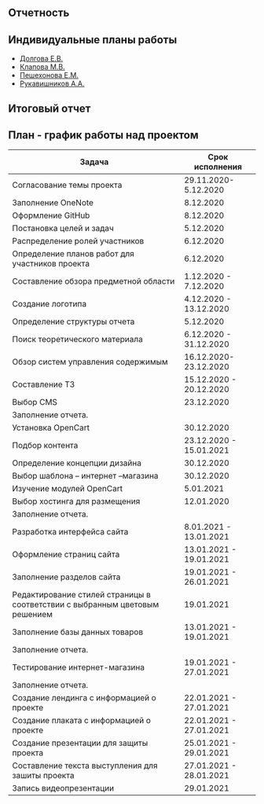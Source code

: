 ## Отчетность
## Индивидуальные планы работы
- [Долгова Е.В.](Dolgova.md)
- [Клапова М.В.](Klapova.md)
- [Пешехонова Е.М.](Peshekhonova.md)
- [Рукавишников А.А.](Rukavishnikov.md)
## Итоговый отчет
## План - график работы над проектом 
|  Задача | Срок исполнения   | 
| ------------ | ------------ | 
| Согласование темы проекта  | 29.11.2020-5.12.2020|   
| Заполнение OneNote  | 8.12.2020  |   
| Оформление GitHub  | 8.12.2020 |   
| Постановка целей и задач  |  5.12.2020  | 
| Распределение ролей участников  | 6.12.2020  | 
|  Определение планов работ для участников проекта | 6.12.2020|
|  Составление обзора предметной области | 1.12.2020 - 7.12.2020  |   
|  Создание логотипа | 4.12.2020 - 13.12.2020 |   
| Определение структуры отчета  | 5.12.2020  |   
|  Поиск теоретического материала |6.12.2020 - 31.12.2020 |     
| Обзор систем управления содержимым  | 16.12.2020-23.12.2020  |   
|  Составление ТЗ | 15.12.2020 - 20.12.2020  |   
| Выбор CMS  | 23.12.2020  | 
| Заполнение отчета.  | 
|  Установка OpenCart | 30.12.2020  |   
|  Подбор контента  |  23.12.2020 - 15.01.2021 |   
|  Определение концепции дизайна |  30.12.2020 |
|  Выбор шаблона – интернет –магазина |  30.12.2020 | 
| Изучение модулей OpenCart  | 5.01.2021  |   
|  Выбор хостинга для размещения | 12.01.2020  | 
| Заполнение отчета.  | 
|Разработка интерфейса сайта   |  8.01.2021 - 13.01.2021 |   
| Оформление страниц сайта  | 13.01.2021 - 19.01.2021  |   
| Заполнение разделов сайта  | 19.01.2021 - 26.01.2021    |  
| Редактирование стилей страницы в соответствии с выбранным цветовым решением  | 19.01.2021  |   
| Заполнение базы данных товаров  | 13.01.2021 - 19.01.2021  |  
| Заполнение отчета.  | 
|  Тестирование интернет-магазина |  19.01.2021 - 27.01.2021 |  
| Заполнение отчета.  | 
| Создание лендинга с информацией о проекте  | 22.01.2021 - 27.01.2021  |   
| Создание плаката с информацией о проекте  | 22.01.2021 - 27.01.2021  |  
|Создание презентации для защиты проекта  | 25.01.2021 - 29.01.2021  |
|Составление текста выступления для зашиты проекта | 27.01.2021 - 28.01.2021  |
|Запись видеопрезентации|29.01.2021  |







